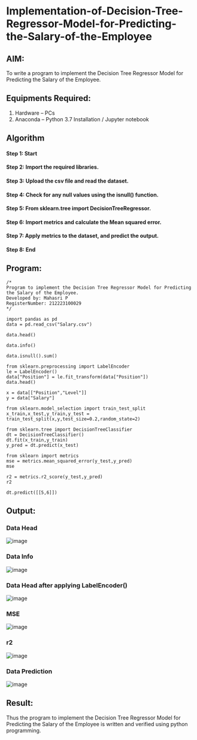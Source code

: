 # Implementation-of-Decision-Tree-Regressor-Model-for-Predicting-the-Salary-of-the-Employee

## AIM:
To write a program to implement the Decision Tree Regressor Model for Predicting the Salary of the Employee.

## Equipments Required:
1. Hardware – PCs
2. Anaconda – Python 3.7 Installation / Jupyter notebook

## Algorithm
#### Step 1: Start 
#### Step 2: Import the required libraries.
#### Step 3: Upload the csv file and read the dataset.
#### Step 4: Check for any null values using the isnull() function.
#### Step 5: From sklearn.tree import DecisionTreeRegressor.
#### Step 6: Import metrics and calculate the Mean squared error.
#### Step 7: Apply metrics to the dataset, and predict the output.
#### Step 8: End

## Program:
```
/*
Program to implement the Decision Tree Regressor Model for Predicting the Salary of the Employee.
Developed by: Mahasri P
RegisterNumber: 212223100029 
*/
```
```
import pandas as pd
data = pd.read_csv("Salary.csv")

data.head()

data.info()

data.isnull().sum()

from sklearn.preprocessing import LabelEncoder
le = LabelEncoder()
data["Position"] = le.fit_transform(data["Position"])
data.head()

x = data[["Position","Level"]]
y = data["Salary"]

from sklearn.model_selection import train_test_split
x_train,x_test,y_train,y_test =
train_test_split(x,y,test_size=0.2,random_state=2)

from sklearn.tree import DecisionTreeClassifier
dt = DecisionTreeClassifier()
dt.fit(x_train,y_train)
y_pred = dt.predict(x_test)

from sklearn import metrics
mse = metrics.mean_squared_error(y_test,y_pred)
mse

r2 = metrics.r2_score(y_test,y_pred)
r2

dt.predict([[5,6]])

```

## Output:
### Data Head
![image](https://github.com/Sajetha13/Implementation-of-Decision-Tree-Regressor-Model-for-Predicting-the-Salary-of-the-Employee/assets/138849316/ce69b6cc-27ff-43fc-b430-22f987a7c65e)

### Data Info
![image](https://github.com/Sajetha13/Implementation-of-Decision-Tree-Regressor-Model-for-Predicting-the-Salary-of-the-Employee/assets/138849316/3efcd4cd-17e8-4dfa-b6d4-fd6c1298c7ee)

### Data Head after applying LabelEncoder()
![image](https://github.com/Sajetha13/Implementation-of-Decision-Tree-Regressor-Model-for-Predicting-the-Salary-of-the-Employee/assets/138849316/104c365e-0749-4cbb-a9d6-a79ed4d5d7b7)

### MSE
![image](https://github.com/Sajetha13/Implementation-of-Decision-Tree-Regressor-Model-for-Predicting-the-Salary-of-the-Employee/assets/138849316/c73df1fd-2c70-47a3-8252-e226d47437b4)

### r2

![image](https://github.com/Sajetha13/Implementation-of-Decision-Tree-Regressor-Model-for-Predicting-the-Salary-of-the-Employee/assets/138849316/ac848d8c-3dba-4403-ae2b-a2d98c29a44f)


### Data Prediction
![image](https://github.com/Sajetha13/Implementation-of-Decision-Tree-Regressor-Model-for-Predicting-the-Salary-of-the-Employee/assets/138849316/6778bf4a-02b8-498b-b3aa-393f3a7e2b2f)



## Result:
Thus the program to implement the Decision Tree Regressor Model for Predicting the Salary of the Employee is written and verified using python programming.
